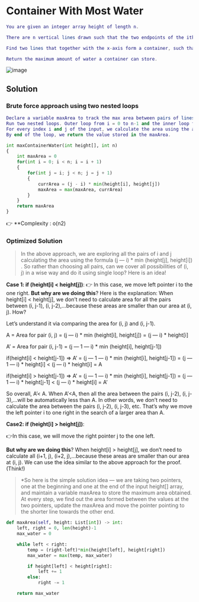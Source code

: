# Container With Most Water

```Lua
You are given an integer array height of length n. 

There are n vertical lines drawn such that the two endpoints of the ith line are (i, 0) and (i, height[i]).

Find two lines that together with the x-axis form a container, such that the container contains the most water.

Return the maximum amount of water a container can store.
```
![image](https://user-images.githubusercontent.com/33947539/151587877-224fe869-1c4a-4f0b-bde6-e191d3a744e1.png)

## Solution

### Brute force approach using two nested loops

```Lua 
Declare a variable maxArea to track the max area between pairs of lines
Run two nested loops. Outer loop from i = 0 to n-1 and the inner loop from j = i to n-1
For every index i and j of the input, we calculate the area using the above formula and store it in a temporary variable currArea. Now we update the maxArea value i.e maxArea = max (maxArea, currArea)
By end of the loop, we return the value stored in the maxArea.
```

```python
int maxContainerWater(int height[], int n)
{
    int maxArea = 0
    for(int i = 0; i < n; i = i + 1)
    {
        for(int j = i; j < n; j = j + 1)
        {
            currArea = (j - i) * min(height[i], height[j])
            maxArea = max(maxArea, currArea)
        }
    }
    return maxArea
}
```
👉 **Complexity : o(n2)

### Optimized Solution 

>In the above approach, we are exploring all the pairs of i and j calculating the area using the formula (j — i) * min (height[j], height[i]) . So rather than choosing all pairs, can we cover all possibilities of (i, j) in a wise way and do it using single loop? Here is an idea!

**Case 1: if (height[i] < height[j])**:
👉 In this case, we move left pointer i to the one right. 
**But why are we doing this**? 
Here is the explanation: When height[i] < height[j], we don’t need to calculate area for all the pairs between (i, j-1), (i, j-2),…because these areas are smaller than our area at (i, j). How?

Let’s understand it via comparing the area for (i, j) and (i, j-1).

A = Area for pair (i, j) = (j — i) * min (height[i], height[j]) = (j — i) * height[i]

A’ = Area for pair (i, j-1) = (j — 1 — i) * min (height[i], height[j-1])

if(height[i] < height[j-1]) => A’ = (j — 1 — i) * min (height[i], height[j-1]) = (j — 1 — i) * height[i] < (j — i) * height[i] = A

if(height[i] > height[j-1]) => A’ = (j — 1 — i) * min (height[i], height[j-1]) = (j — 1 — i) * height[j-1] < (j — i) * height[i] = A’

So overall, A’< A. When A’<A, then all the area between the pairs (i, j-2), (i, j-3),…will be automatically less than A. In other words, we don’t need to calculate the area between the pairs (i, j-2), (i, j-3), etc. That’s why we move the left pointer i to one right in the search of a larger area than A.

**Case2: if (height[i] > height[j])**:

👉In this case, we will move the right pointer j to the one left. 

**But why are we doing this**? When height[i] > height[j], we don’t need to calculate all (i+1, j), (i+2, j),…because these areas are smaller than our area at (i, j). We can use the idea similar to the above approach for the proof. (Think!)


>*So here is the simple solution idea — we are taking two pointers, one at the beginning and one at the end of the input height[] array, and maintain a variable maxArea to store the maximum area obtained. At every step, we find out the area formed between the values at the two pointers, update the maxArea and move the pointer pointing to the shorter line towards the other end.

```python
def maxArea(self, height: List[int]) -> int:
    left, right = 0, len(height)-1
    max_water = 0

    while left < right:
        temp = (right-left)*min(height[left], height[right])
        max_water = max(temp, max_water)

        if height[left] < height[right]:
            left += 1
        else:
            right -= 1

    return max_water
```  

    

